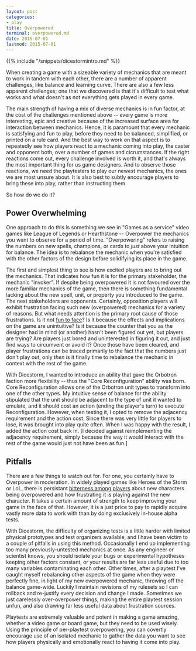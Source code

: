 ```yaml
---
layout: post
categories:
- play
title: Overpowered
terminal: overpowered.md
date: 2015-07-01
lastmod: 2015-07-01
---
```


{{% include "/snippets/dicestormintro.md" %}}

When creating a game with a sizeable variety of mechanics that are meant to work in tandem with each other, there are a number of apparent challenges, like balance and learning curve. There are also a few less apparent challenges; one that we discovered is that it's difficult to test what works and what doesn't as not everything gets played in every game. 

The main strength of having a mix of diverse mechanics is in fun factor, at the cost of the challenges mentioned above -- every game is more interesting, epic and creative because of the increased surface area for interaction between mechanics. Hence, it is paramount that every mechanic is satisfying and fun to play, before they need to be balanced, simplified, or printed on a rule card. And the best way to work on that aspect is to repeatedly see how players react to a mechanic coming into play, the caster and opponent both, over a number of games and cicrumstances. If the right reactions come out, every challenge involved is worth it, and that's always the most important thing for us game designers. And to observe those reactions, we need the playtesters to play our newest mechanics, the ones we are most unsure about. It is also best to subtly encourage players to bring these into play, rather than instructing them.

So how do we do it?

## Power Overwhelming

One approach to do this is something we see in "Games as a service" video games like League of Legends or Hearthstone -- Overpower the mechanics you want to observe for a period of time. "Overpowering" refers to raising the numbers on new spells, champions, or cards to *just* above your intuition for balance. The idea is to rebalance the mechanic when you're satisfied with the other factors of the design before solidifying its place in the game.

The first and simplest thing to see is how excited players are to bring out the mechanics. That indicates how fun it is for the primary stakeholder, the mechanic "invoker". If despite being overpowered it is not favoured over the more familiar mechanics of the game, then there is something fundamental lacking about the new spell, unit, or property you introduced to the game. The next stakeholders are opponents. Certainly, opposition players will exhibit frustration facing such new (overpowered) mechanics for a variety of reasons. But what needs attention is the primary root cause of those frustrations. Is it not [fun to face](antifun.html)? Is it because the effects and implications on the game are unintuitive? Is it because the counter that you as the designer had in mind (or another) hasn't been figured out yet, but players are trying? Are players just bored and uninterested in figuring it out, and just find ways to circumvent or avoid it? Once those have been cleared, and player frustrations can be traced primarily to the fact that the numbers just don't play out, only *then* is it finally time to rebalance the mechanic in context with the rest of the game.

With Dicestorm, I wanted to introduce an ability that gave the Orbotron faction more flexibility -- thus the "Core Reconfiguration" ability was born. Core Reconfiguration allows one of the Orbotron unit types to transform into one of the other types. My intuitive sense of balance for the ability stipulated that the unit should be adjacent to the type of unit it wanted to emulate, and it should cost an action (ending the player's turn) to execute Reconfiguration. However, when testing it, I opted to remove the adjacency requirement and the action cost. Since there was very little for players to lose, it was brought into play quite often. When I was happy with the result, I added the action cost back in. \[I decided against reimplementing the adjacency requirement, simply because the way it would interact with the rest of the game would just not have been as fun.\]

## Pitfalls
There are a few things to watch out for. For one, you certainly have to Overpower in moderation. In widely played games like Heroes of the Storm or LoL, there is persistant [bitterness among players](http://kotaku.com/heroes-of-the-storms-new-butcher-character-seems-really-1715968732) about new characters being overpowered and how frustrating it is playing against the new character. It takes a certain amount of strength to keep improving your game in the face of that. However, it is a just price to pay to rapidly acquire vastly more data to work with than by doing exclusively in-house alpha tests.

With Dicestorm, the difficulty of organizing tests is a little harder with limited physical prototypes and test organizers available, and I have been victim to a couple of pitfalls in using this method. Occasionally I end up implementing too many previously-untested mechanics at once. As any engineer or scientist knows, you should isolate your bugs or experimental hypotheses keeping other factors constant, or your results are far less useful due to too many variables contaminating each other. Other times, after a playtest I've caught myself rebalancing other aspects of the game when they were perfectly fine, in light of my new overpowered mechanic, throwing off the balance game-wide. Luckily I maintain revisions of my rulesets so I can rollback and re-justify every decision and change I made. Sometimes we just carelessly over-overpower things, making the entire playtest session unfun, and also drawing far less useful data about frustration sources.

Playtests are extremely valuable and potent in making a game amazing, whether a video game or board game, but they need to be used wisely. Using the principle of per-playtest overpowering, you can covertly encourage use of an isolated mechanic to gather the data you want to see how players physically and emotionally react to having it come into play.


